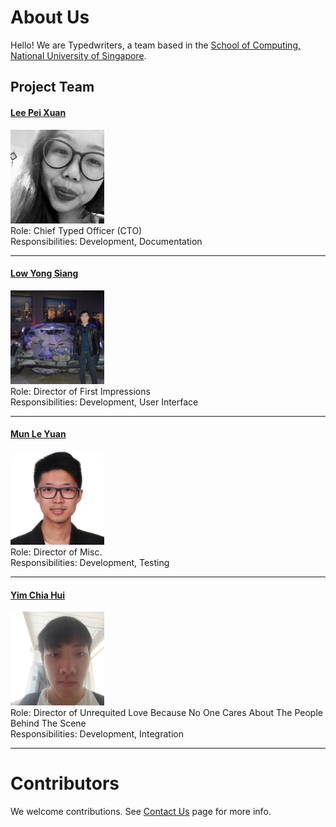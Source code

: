 # About Us

Hello! We are Typedwriters, a team based in the [School of Computing, National University of Singapore](http://www.comp.nus.edu.sg).

## Project Team

#### [Lee Pei Xuan](http://github.com/pyxyyy) <br>
<img src="images/LeePeiXuan.jpg" width="150"><br>
Role: Chief Typed Officer (CTO) <br>
Responsibilities: Development, Documentation

-----

#### [Low Yong Siang](http://github.com/YongSiang94)
<img src="images/LowYongSiang.jpg" width="150"><br>
Role: Director of First Impressions <br>
Responsibilities: Development, User Interface

-----

#### [Mun Le Yuan](http://github.com/Ley94)
<img src="images/MunLeYuan.jpg" width="150"><br>
Role: Director of Misc. <br>
Responsibilities: Development, Testing

-----

#### [Yim Chia Hui](http://github.com/sharkey1314)
<img src="images/YimChiaHui.jpg" width="150"><br>
Role: Director of Unrequited Love Because No One Cares About The People Behind The Scene <br>
Responsibilities: Development, Integration

-----

# Contributors

We welcome contributions. See [Contact Us](ContactUs.md) page for more info.
